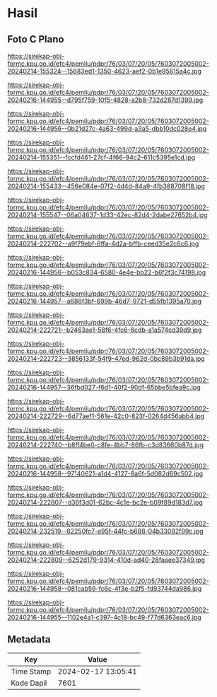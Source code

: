 # Hasil

## Foto C Plano

https://sirekap-obj-formc.kpu.go.id/efc4/pemilu/pdpr/76/03/07/20/05/7603072005002-20240214-155324--15683ed1-1350-4623-aef2-0b1e95615a4c.jpg

https://sirekap-obj-formc.kpu.go.id/efc4/pemilu/pdpr/76/03/07/20/05/7603072005002-20240216-144955--d795f759-10f5-4828-a2b8-732d287d1399.jpg

https://sirekap-obj-formc.kpu.go.id/efc4/pemilu/pdpr/76/03/07/20/05/7603072005002-20240216-144956--0b21d27c-4a63-499d-a3a5-dbb10dc028e4.jpg

https://sirekap-obj-formc.kpu.go.id/efc4/pemilu/pdpr/76/03/07/20/05/7603072005002-20240214-155351--fccfd461-27cf-4f66-94c2-611c5395e1cd.jpg

https://sirekap-obj-formc.kpu.go.id/efc4/pemilu/pdpr/76/03/07/20/05/7603072005002-20240214-155433--456e084e-07f2-4d4d-84a9-4fb388708f18.jpg

https://sirekap-obj-formc.kpu.go.id/efc4/pemilu/pdpr/76/03/07/20/05/7603072005002-20240214-155547--06a04637-1d33-42ec-82d4-2dabe27652b4.jpg

https://sirekap-obj-formc.kpu.go.id/efc4/pemilu/pdpr/76/03/07/20/05/7603072005002-20240214-222702--a9f79ebf-6ffa-4d2a-bffb-ceed35e2c6c6.jpg

https://sirekap-obj-formc.kpu.go.id/efc4/pemilu/pdpr/76/03/07/20/05/7603072005002-20240216-144956--b053c834-6580-4e4e-bb22-b6f2f3c74198.jpg

https://sirekap-obj-formc.kpu.go.id/efc4/pemilu/pdpr/76/03/07/20/05/7603072005002-20240216-144957--a686f3bf-699b-46d7-9721-d55fb1395a70.jpg

https://sirekap-obj-formc.kpu.go.id/efc4/pemilu/pdpr/76/03/07/20/05/7603072005002-20240214-222721--b2463ae1-58f6-4fc6-8cdb-a1a574cd39d9.jpg

https://sirekap-obj-formc.kpu.go.id/efc4/pemilu/pdpr/76/03/07/20/05/7603072005002-20240214-222723--3856133f-54f9-47ed-962d-0bc89b3b91da.jpg

https://sirekap-obj-formc.kpu.go.id/efc4/pemilu/pdpr/76/03/07/20/05/7603072005002-20240216-144957--36fbd027-f6d1-40f2-90df-65bbe5bfea9c.jpg

https://sirekap-obj-formc.kpu.go.id/efc4/pemilu/pdpr/76/03/07/20/05/7603072005002-20240214-222729--6d77aef1-561e-42c0-823f-0264d456abb4.jpg

https://sirekap-obj-formc.kpu.go.id/efc4/pemilu/pdpr/76/03/07/20/05/7603072005002-20240214-222740--b8ff4be0-c8fe-4bb7-86fb-c3d83660b87d.jpg

https://sirekap-obj-formc.kpu.go.id/efc4/pemilu/pdpr/76/03/07/20/05/7603072005002-20240216-144958--97140621-a1d4-4127-8a6f-5d082d69c502.jpg

https://sirekap-obj-formc.kpu.go.id/efc4/pemilu/pdpr/76/03/07/20/05/7603072005002-20240214-222807--d36f3d01-62bc-4c1e-bc2e-b09f89d183d7.jpg

https://sirekap-obj-formc.kpu.go.id/efc4/pemilu/pdpr/76/03/07/20/05/7603072005002-20240214-232519--82250fc7-a95f-44fc-b688-04b33092f99c.jpg

https://sirekap-obj-formc.kpu.go.id/efc4/pemilu/pdpr/76/03/07/20/05/7603072005002-20240214-222809--6252d179-9314-410d-ad40-28faaee37349.jpg

https://sirekap-obj-formc.kpu.go.id/efc4/pemilu/pdpr/76/03/07/20/05/7603072005002-20240216-144958--081cab59-fc6c-4f3e-b2f5-fd93744da986.jpg

https://sirekap-obj-formc.kpu.go.id/efc4/pemilu/pdpr/76/03/07/20/05/7603072005002-20240216-144955--1102e4a1-c397-4c18-bc49-f77d6363eac6.jpg


## Metadata

| Key        | Value               |
| ---------- | ------------------- |
| Time Stamp | 2024-02-17 13:05:41 |
| Kode Dapil | 7601                |



